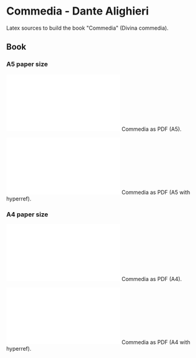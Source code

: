 # Commedia - Dante Alighieri

Latex sources to build the book "Commedia" (Divina commedia).

## Book
[pdf_view_a4]: pdf/commedia-a4.pdf "Commedia - Dante Alighieri"
[pdf_view_a4_hr]: pdf/commedia-a4-hr.pdf "Commedia - Dante Alighieri"

[pdf_view_a5]: pdf/commedia-a5.pdf "Commedia - Dante Alighieri"
[pdf_view_a5_hr]: pdf/commedia-a5-hr.pdf "Commedia - Dante Alighieri"

### A5 paper size
![Download][pdf_view_a5] Commedia as PDF (A5).

![Download][pdf_view_a5_hr] Commedia as PDF (A5 with hyperref).

### A4 paper size
![Download][pdf_view_a4] Commedia as PDF (A4).

![Download][pdf_view_a4_hr] Commedia as PDF (A4 with hyperref).
